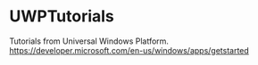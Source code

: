 # UWPTutorials
Tutorials from Universal Windows Platform. https://developer.microsoft.com/en-us/windows/apps/getstarted

